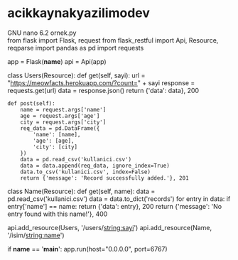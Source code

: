 # acikkaynakyazilimodev
GNU nano 6.2                                                                                            ornek.py                                                                  
from flask import Flask, request
from flask_restful import Api, Resource, reqparse
import pandas as pd
import requests

app = Flask(__name__)
api = Api(app)

class Users(Resource):
    def get(self, sayi):
        url = "https://meowfacts.herokuapp.com/?count=" + sayi
        response = requests.get(url)
        data = response.json()
        return {'data': data}, 200

    def post(self):
        name = request.args['name']
        age = request.args['age']
        city = request.args['city']
        req_data = pd.DataFrame({
            'name': [name],
            'age': [age],
            'city': [city]
        })
        data = pd.read_csv('kullanici.csv')
        data = data.append(req_data, ignore_index=True)
        data.to_csv('kullanici.csv', index=False)
        return {'message': 'Record successfully added.'}, 201

class Name(Resource):
    def get(self, name):
        data = pd.read_csv('kullanici.csv')
        data = data.to_dict('records')
        for entry in data:
            if entry['name'] == name:
                return {'data': entry}, 200
        return {'message': 'No entry found with this name!'}, 400

api.add_resource(Users, '/users/<string:sayi>')
api.add_resource(Name, '/isim/<string:name>')

if __name__ == '__main__':
    app.run(host="0.0.0.0", port=6767)

